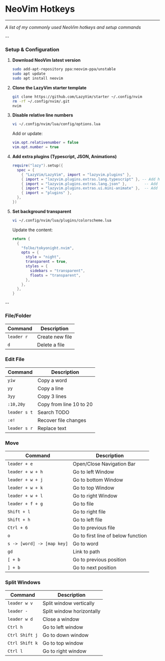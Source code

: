 NeoVim Hotkeys
================
___

_A list of my commonly used NeoVim hotkeys and setup commands_

--

### Setup & Configuration

1. **Download NeoVim latest version**
   ```bash
   sudo add-apt-repository ppa:neovim-ppa/unstable
   sudo apt update
   sudo apt install neovim
   ```
2. **Clone the LazyVim starter template**
   ```bash
   git clone https://github.com/LazyVim/starter ~/.config/nvim
   rm -rf ~/.config/nvim/.git
   nvim
   ```
3. **Disable relative line numbers**
   ```bash
   vi ~/.config/nvim/lua/config/options.lua
   ```
   Add or update:
   ```lua
   vim.opt.relativenumber = false
   vim.opt.number = true
   ```
4. **Add extra plugins (Typescript, JSON, Animations)**
   ```lua
   require("lazy").setup({
     spec = {
       { "LazyVim/LazyVim", import = "lazyvim.plugins" },
       { import = "lazyvim.plugins.extras.lang.typescript" }, -- Add here
       { import = "lazyvim.plugins.extras.lang.json" },        -- Add here
       { import = "lazyvim.plugins.extras.ui.mini-animate" },  -- Add here
       { import = "plugins" },
     },
   })
   ```
5. **Set background transparent**
   ```bash
   vi ~/.config/nvim/lua/plugins/colorscheme.lua
   ```
   Update the content:
   ```lua
   return {
     {
       "folke/tokyonight.nvim",
       opts = {
         style = "night",
         transparent = true,
         styles = {
           sidebars = "transparent",
           floats = "transparent",
         },
       },
     },
   }
   ```

--

### File/Folder

| Command | Description |
| ------- | ----------- |
| `leader r` | Create new file |
| `d` | Delete a file |

### Edit File

| Command | Description |
| ------- | ----------- |
| `yiw` | Copy a word |
| `yy` | Copy a line |
| `3yy` | Copy 3 lines |
| `:10,20y` | Copy from line 10 to 20 |
| `leader s t` | Search TODO |
| `:e!` | Recover file changes |
| `leader s r` | Replace text |

### Move

| Command | Description |
| ------- | ----------- |
| `leader + e` | Open/Close Navigation Bar |
| `leader + w + h` | Go to left Window |
| `leader + w + j` | Go to bottom Window |
| `leader + w + k` | Go to top Window |
| `leader + w + l` | Go to right Window |
| `leader + f + g` | Go to file |
| `Shift + l` | Go to right file |
| `Shift + h` | Go to left file |
| `Ctrl + 6` | Go to previous file |
| `o` | Go to first line of below function |
| `s -> [word] -> [map key]` | Go to word |
| `gd` | Link to path |
| `[ + b` | Go to previous position |
| `] + b` | Go to next position |

### Split Windows

| Command | Description |
| ------- | ----------- |
| `leader w v` | Split window vertically |
| `leader -` | Split window horizontally |
| `leader w d` | Close a window |
| `Ctrl h` | Go to left window |
| `Ctrl Shift j` | Go to down window |
| `Ctrl Shift k` | Go to top window |
| `Ctrl l` | Go to right window |


